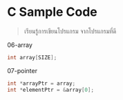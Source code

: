 # C Sample Code #

> เรียนรู้การเขียนโปรแกรม จากโปรแกรมที่ดี

06-array
```c
int array[SIZE];
```

07-pointer
```c
int *arrayPtr = array;
int *elementPtr = &array[0];
```
